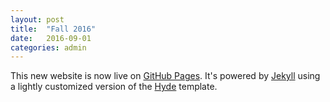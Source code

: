 ```yaml
---
layout: post
title:  "Fall 2016"
date:   2016-09-01
categories: admin
---
```


This new website is now live on [GitHub Pages](https://pages.github.com). It's powered by [Jekyll](https://jekyllrb.com)
using a lightly customized version of the [Hyde](http://hyde.getpoole.com) template.
